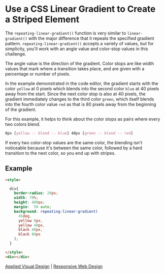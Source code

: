 # Use a CSS Linear Gradient to Create a Striped Element

The `repeating-linear-gradient()` function is very similar to `linear-gradient()` with the major difference that it repeats the specified gradient pattern. `repeating-linear-gradient()` accepts a variety of values, but for simplicity, you'll work with an angle value and color-stop values in this challenge.

The angle value is the direction of the gradient. Color stops are like width values that mark where a transition takes place, and are given with a percentage or number of pixels.

In the example demonstrated in the code editor, the gradient starts with the color `yellow` at 0 pixels which blends into the second color `blue` at 40 pixels away from the start. Since the next color stop is also at 40 pixels, the gradient immediately changes to the third color `green`, which itself blends into the fourth color value `red` as that is 80 pixels away from the beginning of the gradient.

For this example, it helps to think about the color stops as pairs where every two colors blend.

```css
0px [yellow -- blend -- blue] 40px [green -- blend -- red]
```

If every two color-stop values are the same color, the blending isn't noticeable because it's between the same color, followed by a hard transition to the next color, so you end up with stripes.

## Example

```html
<style>

  div{
    border-radius: 20px;
    width: 70%;
    height: 400px;
    margin:  50 auto;
    background: repeating-linear-gradient(
      45deg,
      yellow 0px,
      yellow 40px,
      black 40px,
      black 80px
    );
  }

</style>
<div></div>
```

[Applied Visual Design](../applied-visual-design.md) | [Responsive Web Design](../../responsive-web-design.md)
